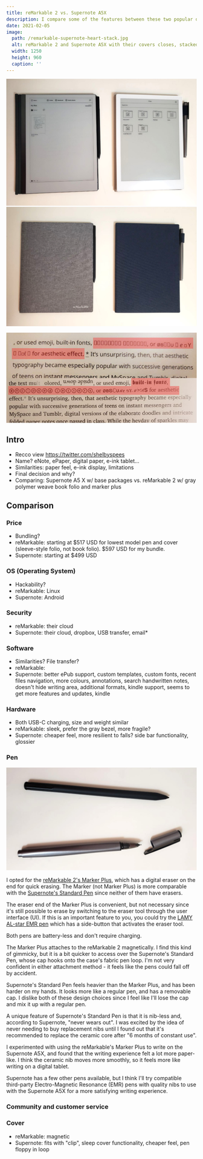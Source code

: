```yaml
---
title: reMarkable 2 vs. Supernote A5X
description: I compare some of the features between these two popular digital note devices.
date: 2021-02-05
image:
  path: /remarkable-supernote-heart-stack.jpg
  alt: reMarkable 2 and Supernote A5X with their covers closes, stacked and arranged into a heart shape.
  width: 1250
  height: 960
  caption: ''
---
```


<!--
  TODO: Update frontmatter
-->

![reMarkable 2 and Supernote A5X, with their covers closed.](./assets/remarkable-2-vs-supernote-a5x/open.jpg)
![reMarkable 2 and Supernote A5X, with their covers open and displaying their folder systems.](./assets/remarkable-2-vs-supernote-a5x/closed.jpg)

![The same block of text containing unusual glyphs displayed on a reMarkable 2 and Supernote A5X. The glyphs are highlighted in red and display properly on the A5X but not the RM2.](./assets/remarkable-2-vs-supernote-a5x/glyphs.jpg)


## Intro
- Recco view <https://twitter.com/shelbyspees>
- Name? eNote, ePaper, digital paper, e-ink tablet...
- Similarities: paper feel, e-ink display, limitations
- Final decision and why?
- Comparing: Supernote A5 X w/ base packages vs. reMarkable 2 w/ gray polymer weave book folio and marker plus

## Comparison

### Price
- Bundling?
- reMarkable: starting at $517 USD for lowest model pen and cover (sleeve-style folio, not book folio). $597 USD for my bundle.
- Supernote: starting at $499 USD

### OS (Operating System)
- Hackability?
- reMarkable: Linux
- Supernote: Android

### Security
- reMarkable: their cloud
- Supernote: their cloud, dropbox, USB transfer, email*

### Software
- Similarities? File transfer?
- reMarkable:
- Supernote: better ePub support, custom templates, custom fonts, recent files navigation, more colours, annotations, search handwritten notes, doesn't hide writing area, additional formats, kindle support, seems to get more features and updates, kindle

### Hardware
- Both USB-C charging, size and weight similar
- reMarkable: sleek, prefer the gray bezel, more fragile?
- Supernote: cheaper feel, more resilient to falls? side bar functionality, glossier

### Pen

![Top: reMarkable 2 Marker Plus. Bottom: Supernote A5X Standard Pen with its cap off.](./assets/remarkable-2-vs-supernote-a5x/pens.jpg)

I opted for the [reMarkable 2's Marker Plus](https://remarkable.com/store/remarkable-2/markers), which has a digital eraser on the end for quick erasing. The Marker (not Marker Plus) is more comparable with the [Supernote's Standard Pen](https://www.supernote.com/#/part?id=SP-03) since neither of them have erasers.

The eraser end of the Marker Plus is convenient, but not necessary since it's still possible to erase by switching to the eraser tool through the user interface (UI). If this is an important feature to you, you could try the [LAMY AL-star EMR pen](https://www.supernote.com/#/part?id=SP-05) which has a side-button that activates the eraser tool.

Both pens are battery-less and don't require charging.

The Marker Plus attaches to the reMarkable 2 magnetically. I find this kind of gimmicky, but it is a bit quicker to access over the Supernote's Standard Pen, whose cap hooks onto the case's fabric pen loop. I'm not very confident in either attachment method - it feels like the pens could fall off by accident.

Supernote's Standard Pen feels heavier than the Marker Plus, and has been harder on my hands. It looks more like a regular pen, and has a removable cap. I dislike both of these design choices since I feel like I'll lose the cap and mix it up with a regular pen.

A unique feature of Supernote's Standard Pen is that it is nib-less and, according to Supernote, "never wears out". I was excited by the idea of never needing to buy replacement nibs until I found out that it's recommended to replace the ceramic core after "6 months of constant use".

I experimented with using the reMarkable's Marker Plus to write on the Supernote A5X, and found that the writing experience felt a lot more paper-like. I think the ceramic nib moves more smoothly, so it feels more like writing on a digital tablet.

Supernote has a few other pens available, but I think I'll try compatible third-party Electro-Magnetic Resonance (EMR) pens with quality nibs to use with the Supernote A5X for a more satisfying writing experience.


### Community and customer service

### Cover
- reMarkable: magnetic
- Supernote: fits with "clip", sleep cover functionality, cheaper feel, pen floppy in loop

